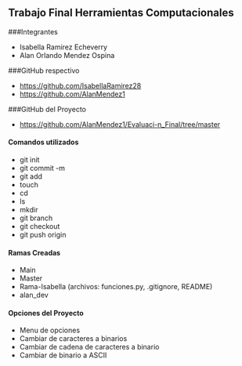 ## Trabajo Final Herramientas Computacionales
###Integrantes
- Isabella Ramirez Echeverry
- Alan Orlando Mendez Ospina 

###GitHub respectivo
- https://github.com/IsabellaRamirez28
- https://github.com/AlanMendez1

###GitHub del Proyecto
- https://github.com/AlanMendez1/Evaluaci-n_Final/tree/master

#### Comandos utilizados

- git init
- git commit -m
- git add
- touch
- cd
- ls
- mkdir
- git branch
- git checkout
- git push origin

#### Ramas Creadas
 - Main
 - Master
 - Rama-Isabella (archivos: funciones.py, .gitignore, README)
 - alan_dev

#### Opciones del Proyecto
- Menu de opciones
- Cambiar de caracteres a binarios
- Cambiar de cadena de caracteres a binario
- Cambiar de binario a ASCII
